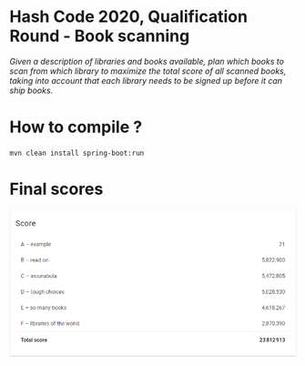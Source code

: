 Hash Code 2020, Qualification Round - Book scanning
===========

*Given a description of libraries and books available, plan which books to scan from which library to maximize the total score of all scanned books, taking into account that each library needs to be signed up before it can ship books.*

# How to compile ?
`mvn clean install spring-boot:run`

# Final scores
![Final Score](final_score.png)